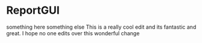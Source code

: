 # ReportGUI
something here
something else
This is a really cool edit and its fantastic and great. I hope no one edits over this wonderful change
